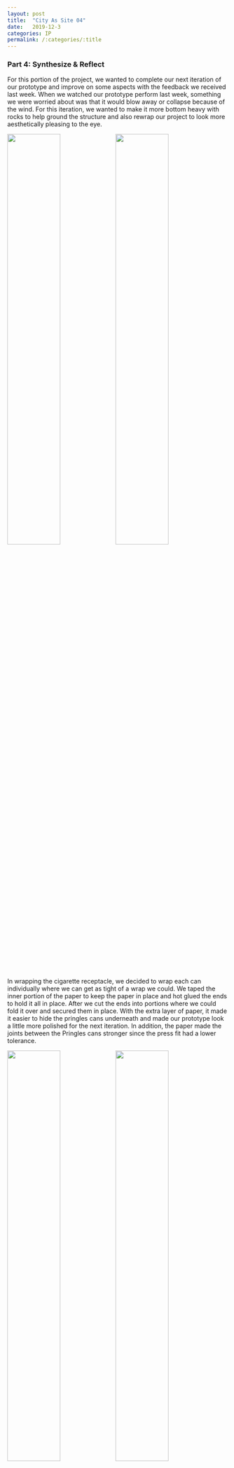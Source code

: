 ```yaml
---
layout: post
title:  "City As Site 04"
date:   2019-12-3
categories: IP
permalink: /:categories/:title
---
```

<h3>Part 4: Synthesize & Reflect</h3>
For this portion of the project, we wanted to complete our next iteration of our prototype and improve on some aspects with the feedback we received last week. When we watched our prototype perform last week, something we were worried about was that it would blow away or collapse because of the wind. For this iteration, we wanted to make it more bottom heavy with rocks to help ground the structure and also rewrap our project to look more aesthetically pleasing to the eye. 
<p><img src="http://drive.google.com/uc?export=view&id=1iO-jxN6LJzWQ1QkR0lQQOmvzkDEiWS63" width="49%"><img src="http://drive.google.com/uc?export=view&id=1iO4C-8N_T4FjgxZLbBsHJXWqsP49vSLG" width="49%"></p>

In wrapping the cigarette receptacle, we decided to wrap each can individually where we can get as tight of a wrap we could. We taped the inner portion of the paper to keep the paper in place and hot glued the ends to hold it all in place. After we cut the ends into portions where we could fold it over and secured them in place. With the extra layer of paper, it made it easier to hide the pringles cans underneath and made our prototype look a little more polished for the next iteration. In addition, the paper made the joints between the Pringles cans stronger since the press fit had a lower tolerance.
<p><img src="http://drive.google.com/uc?export=view&id=1iRDPZRvo8uQHvJ5M4BSFDsENdUk6nAy6" width="49%"><img src="http://drive.google.com/uc?export=view&id=1iSgd8_GLUpBjOIPE0lXtcdUuGA3EL_d7" width="49%"></p>

Another portion we wanted to improve was the ashtray where our feedback was that it was confusing on where to leave the cigarette filters when a user was finished. In addition, in a couple of our user testing, they felt the ashtray was too small. Something we tried was using a deeper container, but we soon noticed that it would be difficult to put hands in it to stub cigarettes. To try to mitigate that, we got chicken wire to try to make the depth less high and with the mesh material it would allow the ash to reach the bottom of the tray without blowing in the wind. We asked someone if this would be a viable solution to our problem, they mentioned that the chicken wire felt out of place and they wouldn’t understand that it would be a place to ash. In addition, it wouldn’t be a good place to stub cigarette butts because of the mesh material and since it’s an open container the ash might still fly out. 
<p align="middle"><img src="http://drive.google.com/uc?export=view&id=1in_EXP4OqlsJODw0z4ywjOH7ozTa6O0O" width="60%"></p>

What we did was reach this design where we could also improve on the confusing part of our design, “where do the cigarette butts go?” We decided to use both tins where one would serve as a place to stub out cigarettes and the other would be where the cigarette filters would go. When asking a few people about how they would interact with it, they mentioned that in passing they would likely leave the cigarette butt on the top tray. However, if there were cigarette butts in the lower tray, they would feel more inclined to leave it in the lower one. In addition, we removed the holes from the orange section of our design to help make it clearer for users to leave their cigarette butts. 
<p align="middle"><img src="http://drive.google.com/uc?export=view&id=1iTQiIsDDMMRw0RXm1h-6UJO_ejqybFO9" width="60%"></p>

What we want to do this week is to leave our project in the same area as last week and record how many filters we collect within a 3 day period. In doing so, we also want to take the opportunity to learn how this iteration works compared to last week’s and understand if our changes help encourage users to leave their cigarette butts with our system. 

<p align="middle"><img src="http://drive.google.com/uc?export=view&id=1ik5FFVKqRM7plt-GNXTwACVXJ1odHybA" width="50%"></p>
